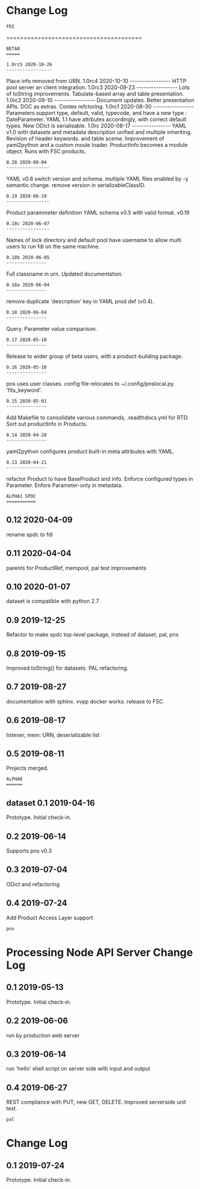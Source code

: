 Change Log
=======================================
	FDI
=======================================

	BETA0
	=====

	1.0rc5 2020-10-26
	-----------------
Place info removed from URN.
	1.0rc4 2020-10-10
	-----------------
HTTP pool server an client integration.
	1.0rc3 2020-09-23
	-----------------
Lots of toString improvements. Tabulate-based array and table presentation.
	1.0rc2 2020-09-10
	-----------------
Document updates. Better presentation APIs. DOC as extras. Contex refctoring.
	1.0rc1 2020-08-30
	-----------------
Parameters support type, default, valid, typecode, and have a new type : DateParameter. YAML 1.1 have attrbutes accordingly, with correct default types. New ODict is serialisable.
	1.0rc 2020-08-17
	----------------
YAML v1.0 with datasets and metadata description unified and multiple inheriting. Revision of header keywords. and table sceme. Improvement of yaml2python and a custom moule loader. ProductInfo becomes a module object. Runs with FSC products.
	
	0.20 2020-08-04
	----------------
YAML v0.6 switch version and schema. multiple YAML files enabled by -y semantic change. remove version in serializableClassID.

	0.19 2020-06-19
	----------------
Product parammeter definition YAML schema v0.5 with valid format. v0.19

	0.18c 2020-06-07
	----------------
Names of lock directory and default pool have username to allow multi users to run fdi on the same machine.
	
	0.18b 2020-06-05
	---------------
Full classname in urn. Updated documentation.

	0.18a 2020-06-04
	---------------
remove duplicate 'description' key in YAML prod def (v0.4).

	0.18 2020-06-04
	---------------
Query. Parameter value comparison.
	
	0.17 2020-05-10
	---------------
Release to wider group of beta users, with a product-building package.
	
	0.16 2020-05-10
	---------------
pns uses user classes. config file relocates to ~/.config/pnslocal.py. 'fits_keyword'.
	
	0.15 2020-05-01
	---------------
Add Makefile to consolidate various commands, .readthdocs.yml for RTD. Sort out productInfo in Products.

	0.14 2020-04-28
	---------------
yaml2python configures product built-in meta attributes with YAML.
	
	
	0.13 2020-04-21
	---------------
refactor Product to have BaseProduct and info. Enforce configured types in Parameter. Enfore Parameter-only in metadata.
	
	ALPHA1 SPDC
	===========

0.12 2020-04-09
---------------
rename spdc to fdi

0.11 2020-04-04
---------------
parents for ProductRef, mempool, pal test improvements
	
0.10 2020-01-07
---------------
dataset is compatible with python 2.7

0.9 2019-12-25
--------------
Refactor to make spdc top-level package, instead of dataset, pal, pns

0.8 2019-09-15
--------------
Improved toString() for datasets. PAL refactoring.

0.7 2019-08-27
--------------
documentation with sphinx. vvpp docker works. release to FSC.
	
0.6 2019-08-17
--------------
listener, mem: URN, deserializable list

0.5 2019-08-11
--------------
Projects merged.

	ALPHA0
	======
dataset
0.1 2019-04-16
--------------
Prototype. Initial check-in.

0.2 2019-06-14
--------------
Supports pns v0.3

0.3 2019-07-04
--------------
ODict and refactoring

0.4 2019-07-24
--------------
Add Product Access Layer support

	pns
Processing Node API Server Change Log
=======================================

0.1 2019-05-13
--------------
Prototype. Initial check-in.

0.2 2019-06-06
--------------
run by production web server

0.3 2019-06-14
--------------
run 'hello' shell script on server side with input and output

0.4 2019-06-27
--------------
REST compliance with PUT, new GET, DELETE. Improved serverside unit test.

	pal
Change Log
=======================================

0.1 2019-07-24
--------------
Prototype. Initial check-in.

